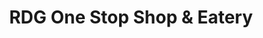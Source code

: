 ---
title: "RDG One Stop Shop & Eatery"
url: /binalbagan/rdg-one-stop-shop-and-eatery/
shop: convenience
---